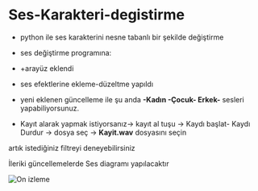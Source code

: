 # Ses-Karakteri-degistirme

- python ile ses karakterini nesne tabanlı bir şekilde değiştirme 

- ses değiştirme programına: 

* +arayüz eklendi

* ses efektlerine ekleme-düzeltme yapıldı

* yeni eklenen güncelleme ile şu anda **-Kadın -Çocuk- Erkek-** sesleri yapabiliyorsunuz.

* Kayıt alarak yapmak istiyorsanız-> kayıt al tuşu -> Kaydı başlat- Kaydı Durdur -> dosya seç -> **Kayit.wav** dosyasını seçin

artık istediğiniz filtreyi deneyebilirsiniz

İleriki güncellemelerde Ses diagramı yapılacaktır


![On izleme](https://github.com/Lopards/Ses-Karakteri-degistirme/assets/101428835/9304ae42-70bb-4c83-8ac2-94d39783a3eb)
